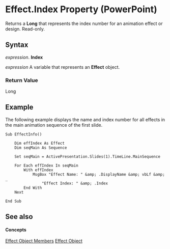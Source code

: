 
# Effect.Index Property (PowerPoint)

Returns a  **Long** that represents the index number for an animation effect or design. Read-only.


## Syntax

 _expression_. **Index**

 _expression_ A variable that represents an **Effect** object.


### Return Value

Long


## Example

The following example displays the name and index number for all effects in the main animation sequence of the first slide.


```
Sub EffectInfo()

    Dim effIndex As Effect
    Dim seqMain As Sequence

    Set seqMain = ActivePresentation.Slides(1).TimeLine.MainSequence

    For Each effIndex In seqMain
        With effIndex
            MsgBox "Effect Name: " &amp; .DisplayName &amp; vbLf &amp; _
                "Effect Index: " &amp; .Index
        End With
    Next

End Sub
```


## See also


#### Concepts


[Effect Object Members](a110a644-1a87-b67c-b453-13c9d53004b7.md)
[Effect Object](359ac3da-86cd-8003-d691-349d20fd1777.md)
